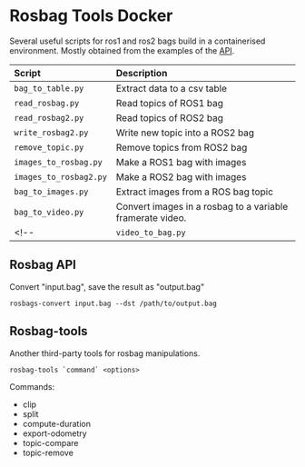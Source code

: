 # Rosbag Tools Docker

Several useful scripts for ros1 and ros2 bags build in a containerised environment. Mostly obtained from the examples of the [API](https://ternaris.gitlab.io/rosbags/).

| Script                | Description                             |
|:----------------------|:----------------------------------------|
| `bag_to_table.py`     | Extract data to a csv table
| `read_rosbag.py`      | Read topics of ROS1 bag
| `read_rosbag2.py`     | Read topics of ROS2 bag
| `write_rosbag2.py`    | Write new topic into a ROS2 bag
| `remove_topic.py`     | Remove topics from ROS2 bag
| `images_to_rosbag.py` | Make a ROS1 bag with images
| `images_to_rosbag2.py`| Make a ROS2 bag with images
| `bag_to_images.py`    | Extract images from a ROS bag topic
| `bag_to_video.py`     | Convert images in a rosbag to a variable framerate video.
<!-- | `video_to_bag.py`     | convert a video file to a ROS bag -->

## Rosbag API
Convert "input.bag", save the result as "output.bag"
```
rosbags-convert input.bag --dst /path/to/output.bag
```
## Rosbag-tools
Another third-party tools for rosbag manipulations.
```
rosbag-tools `command` <options>
```
Commands:
- clip
- split
- compute-duration
- export-odometry
- topic-compare
- topic-remove

